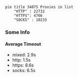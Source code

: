 
```mermaid
pie title 34075 Proxies in list
    "HTTP" : 22732
    "HTTPS": 4766
    "SOCKS" : 10233
```

### Some Info
#### Average Timeout

- mixed: 2.9s
- http: 1.5s
- https: 8.6s
- socks: 6.5s